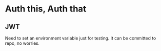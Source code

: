 # Auth this, Auth that


## JWT

Need to set an environment variable just for testing.
It can be committed to repo, no worries.
